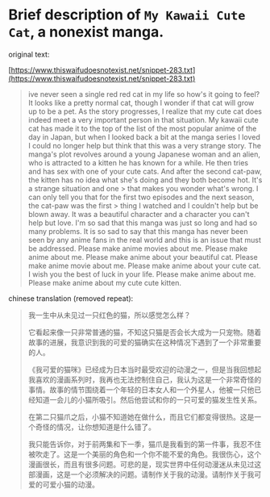 # Brief description of `My Kawaii Cute Cat`, a nonexist manga.

original text: 

[https://www.thiswaifudoesnotexist.net/snippet-283.txt](https://www.thiswaifudoesnotexist.net/snippet-283.txt)

> ive never seen a single red red cat in my life so how's it going to feel? It looks like a pretty normal cat, though I wonder if that cat 
> will grow up to be a pet. As the story progresses, I realize that my cute cat does indeed meet a very important person in that situation. 
> My kawaii cute cat has made it to the top of the list of the most popular anime of the day in Japan, but when I looked back a bit at the 
> manga series I loved I could no longer help but think that this was a very strange story. The manga's plot revolves around a young
> Japanese woman and an alien, who is attracted to a kitten he has known for a while. He then tries and has sex with one of your cute
> cats. And after the second cat-paw, the kitten has no idea what she's doing and they both become hot. It's a strange situation and one > that makes you wonder what's wrong. I can only tell you that for the first two episodes and the next season, the cat-paw was the first > thing I watched and I couldn't help but be blown away. It was a beautiful character and a character you can't help but love. I'm so
> sad that this manga was just so long and had so many problems. It is so sad to say that this manga has never been seen by any anime
> fans in the real world and this is an issue that must be addressed. 
> Please make anime movies about me. Please make anime about me. Please make anime about your beautiful cat. Please make anime movie
> about me. Please make anime about your cute cat. I wish you the best of luck in your life.
> Please make anime about me. Please make anime about my cute cute kitten.

chinese translation (removed repeat):
> 我一生中从未见过一只红色的猫，所以感觉怎么样？
>
>
> 它看起来像一只非常普通的猫，不知这只猫是否会长大成为一只宠物。随着故事的进展，我意识到我的可爱的猫确实在这种情况下遇到了一个非常重要的人。
>
>
> 《我可爱的猫咪》已经成为日本当时最受欢迎的动漫之一，但是当我回想起我喜欢的漫画系列时，我再也无法控制住自己，我认为这是一个非常奇怪的事情。故事的情节围绕着一个年轻的日本女人和一个外星人，他被一只他已经知道一会儿的小猫所吸引。然后他尝试和你的一只可爱的猫发生性关系。
>
>
> 在第二只猫爪之后，小猫不知道她在做什么，而且它们都变得很热。这是一个奇怪的情况，让你想知道是什么错了。
>
>
> 我只能告诉你，对于前两集和下一季，猫爪是我看到的第一件事，我忍不住被吹走了。这是一个美丽的角色和一个你不能不爱的角色。我很伤心，这个漫画很长，而且有很多问题。可悲的是，现实世界中任何动漫迷从未见过这部漫画，这是一个必须解决的问题。请制作关于我的动漫。请制作关于我可爱的可爱小猫的动漫。
